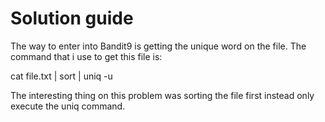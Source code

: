 # Solution guide

The way to enter into Bandit9 is getting the unique word on the file. The command that i use to get this file is:

cat file.txt | sort | uniq -u

The interesting thing on this problem was sorting the file first instead only execute the uniq command.